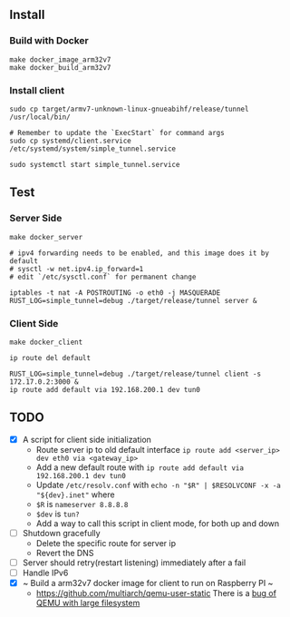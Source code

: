 ## Install

### Build with Docker

```
make docker_image_arm32v7
make docker_build_arm32v7
```

### Install client

```
sudo cp target/armv7-unknown-linux-gnueabihf/release/tunnel /usr/local/bin/

# Remember to update the `ExecStart` for command args
sudo cp systemd/client.service /etc/systemd/system/simple_tunnel.service

sudo systemctl start simple_tunnel.service
```

## Test

### Server Side

```
make docker_server

# ipv4 forwarding needs to be enabled, and this image does it by default
# sysctl -w net.ipv4.ip_forward=1
# edit `/etc/sysctl.conf` for permanent change

iptables -t nat -A POSTROUTING -o eth0 -j MASQUERADE
RUST_LOG=simple_tunnel=debug ./target/release/tunnel server &
```

### Client Side

```
make docker_client

ip route del default

RUST_LOG=simple_tunnel=debug ./target/release/tunnel client -s 172.17.0.2:3000 &
ip route add default via 192.168.200.1 dev tun0
```

## TODO

- [x] A script for client side initialization
  - Route server ip to old default interface `ip route add <server_ip> dev eth0 via <gateway_ip>`
  - Add a new default route with `ip route add default via 192.168.200.1 dev tun0`
  -  Update `/etc/resolv.conf` with `echo -n "$R" | $RESOLVCONF -x -a "${dev}.inet"` where
    - `$R` is `nameserver 8.8.8.8`
    - `$dev` is `tun?`
  - Add a way to call this script in client mode, for both up and down
- [ ] Shutdown gracefully
  - Delete the specific route for server ip
  - Revert the DNS
- [ ] Server should retry(restart listening) immediately after a fail
- [ ] Handle IPv6
- [x] ~ Build a arm32v7 docker image for client to run on Raspberry PI ~
  - https://github.com/multiarch/qemu-user-static There is a [bug of QEMU with large filesystem](https://github.com/rust-lang/cargo/issues/7451)
